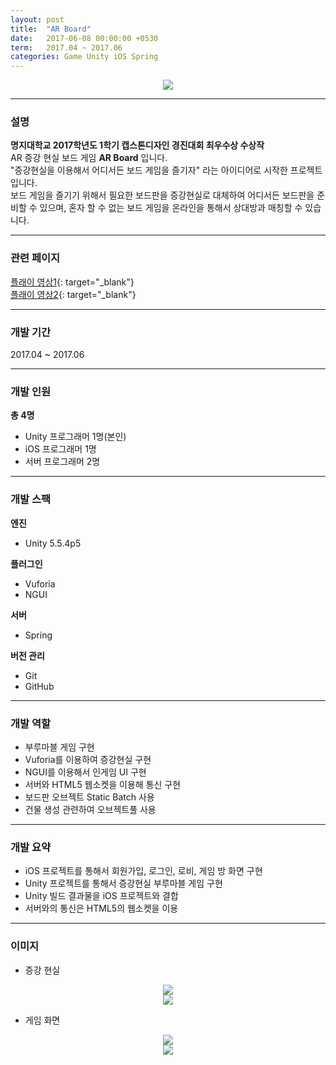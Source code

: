 ```yaml
---
layout: post
title:  "AR Board"
date:   2017-06-08 00:00:00 +0530
term:   2017.04 ~ 2017.06
categories: Game Unity iOS Spring
---
```

  

<center><a href="https://classrabbit.github.io/assets/image/project/arboard/logo.png" target="_blank"><img class="post-img" src="https://classrabbit.github.io/assets/image/project/arboard/logo.png"></a></center>
  

---
### 설명
**명지대학교 2017학년도 1학기 캡스톤디자인 경진대회 최우수상 수상작**  
AR 증강 현실 보드 게임 **AR Board** 입니다.   
"증강현실을 이용해서 어디서든 보드 게임을 즐기자" 라는 아이디어로 시작한 프로젝트 입니다.  
보드 게임을 즐기기 위해서 필요한 보드판을 증강현실로 대체하여 어디서든 보드판을 준비할 수 있으며, 혼자 할 수 없는 보드 게임을 온라인을 통해서 상대방과 매칭할 수 있습니다.

---
### 관련 페이지
[플래이 영상1][url-play-0]{: target="_blank"}  
[플래이 영상2][url-play-1]{: target="_blank"}  

---
### 개발 기간
2017.04 ~ 2017.06

---
### 개발 인원
**총 4명**  
* Unity 프로그래머 1명(본인)
* iOS 프로그래머 1명
* 서버 프로그래머 2명

---
### 개발 스팩
**엔진**  
* Unity 5.5.4p5

**플러그인**  
* Vuforia
* NGUI

**서버**
* Spring  

**버전 관리**  
* Git
* GitHub

---
### 개발 역할  

* 부루마블 게임 구현  
* Vuforia를 이용하여 증강현실 구현  
* NGUI를 이용해서 인게임 UI 구현  
* 서버와 HTML5 웹소켓을 이용해 통신 구현  
* 보드판 오브젝트 Static Batch 사용  
* 건물 생성 관련하여 오브젝트풀 사용  

---
### 개발 요약

* iOS 프로젝트를 통해서 회원가입, 로그인, 로비, 게임 방 화면 구현
* Unity 프로젝트를 통해서 증강현실 부루마블 게임 구현
* Unity 빌드 결과물을 iOS 프로젝트와 결합
* 서버와의 통신은 HTML5의 웹소켓을 이용

---
### 이미지
* 증강 현실
<center><a href="https://classrabbit.github.io/assets/image/project/arboard/recognition0.png" target="_blank"><img class="post-img" src="https://classrabbit.github.io/assets/image/project/arboard/recognition0.png"></a></center>
<center><a href="https://classrabbit.github.io/assets/image/project/arboard/recognition1.png" target="_blank"><img class="post-img" src="https://classrabbit.github.io/assets/image/project/arboard/recognition1.png"></a></center>

* 게임 화면
<center><a href="https://classrabbit.github.io/assets/image/project/arboard/play0.png" target="_blank"><img class="post-img" src="https://classrabbit.github.io/assets/image/project/arboard/play0.png"></a></center>
<center><a href="https://classrabbit.github.io/assets/image/project/arboard/play1.png" target="_blank"><img class="post-img" src="https://classrabbit.github.io/assets/image/project/arboard/play1.png"></a></center>

[url-play-0]: https://www.youtube.com/watch?v=N0V6sJKHjhc&feature=youtu.be
[url-play-1]: https://www.youtube.com/watch?v=eNufH2soQkc&feature=youtu.be
